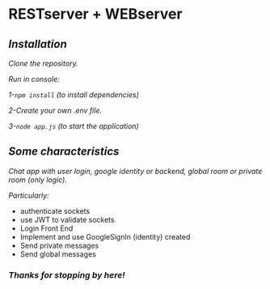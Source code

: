 # RESTserver + WEBserver

## *Installation*
*Clone the repository.* 

*Run in console:*

*1-```npm install``` (to install dependencies)*

*2-Create your own .env file.*

*3-```node app.js``` (to start the application)*

## *Some characteristics*
*Chat app with user login, google identity or backend, global room or private room (only logic).*

*Particularly:*
* authenticate sockets
* use JWT to validate sockets
* Login Front End
* Implement and use GoogleSignIn (identity) created
* Send private messages
* Send global messages

### *Thanks for stopping by here!*
